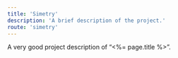 ```yaml
---
title: 'Simetry'  
description: 'A brief description of the project.'  
route: 'simetry'  
---
```


A very good project description of “<%= page.title %>”.
